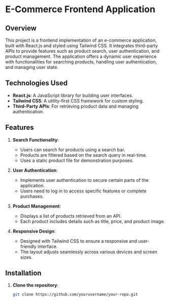 # E-Commerce Frontend Application

## Overview

This project is a frontend implementation of an e-commerce application, built with React.js and styled using Tailwind CSS. It integrates third-party APIs to provide features such as product search, user authentication, and product management. The application offers a dynamic user experience with functionalities for searching products, handling user authentication, and managing user state.

## Technologies Used

- **React.js**: A JavaScript library for building user interfaces.
- **Tailwind CSS**: A utility-first CSS framework for custom styling.
- **Third-Party APIs**: For retrieving product data and managing authentication.

## Features

1. **Search Functionality**:
   - Users can search for products using a search bar.
   - Products are filtered based on the search query in real-time.
   - Uses a static product file for demonstration purposes.

2. **User Authentication**:
   - Implements user authentication to secure certain parts of the application.
   - Users need to log in to access specific features or complete purchases.

3. **Product Management**:
   - Displays a list of products retrieved from an API.
   - Each product includes details such as title, price, and product image.

4. **Responsive Design**:
   - Designed with Tailwind CSS to ensure a responsive and user-friendly interface.
   - The layout adjusts seamlessly across various devices and screen sizes.

## Installation

1. **Clone the repository**:
   ```bash
   git clone https://github.com/yourusername/your-repo.git
